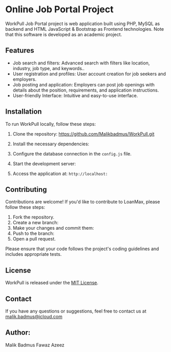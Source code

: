 # Online Job Portal Project
WorkPull Job Portal project is web application built using PHP, MySQL as backend and HTML JavaScript &amp; Bootstrap as Frontend technologies. Note that this software is developed as an academic project. <br/>

## Features

- Job search and filters: Advanced search with filters like location, industry, job type, and keywords..
- User registration and profiles: User account creation for job seekers and employers.
- Job posting and application: Employers can post job openings with details about the position, requirements, and application instructions.
- User-friendly Interface: Intuitive and easy-to-use interface.



## Installation

To run WorkPull locally, follow these steps:

1. Clone the repository:
https://github.com/Malikbadmus/WorkPull.git

2. Install the necessary dependencies:

3. Configure the database connection in the `config.js` file.
4. Start the development server:

5. Access the application at: `http://localhost:`


## Contributing

Contributions are welcome! If you'd like to contribute to LoanMax, please follow these steps:

1. Fork the repository.
2. Create a new branch:
3. Make your changes and commit them:
4. Push to the branch:
5. Open a pull request.

Please ensure that your code follows the project's coding guidelines and includes appropriate tests.

## License

WorkPull is released under the [MIT License](LICENSE).

## Contact

If you have any questions or suggestions, feel free to contact us at malik.badmus@icloud.com









<h2>Author:</h2> 
Malik Badmus
Fawaz Azeez

